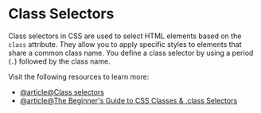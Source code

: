 # Class Selectors

Class selectors in CSS are used to select HTML elements based on the `class` attribute. They allow you to apply specific styles to elements that share a common class name. You define a class selector by using a period (`.`) followed by the class name.

Visit the following resources to learn more:

- [@article@Class selectors](https://developer.mozilla.org/en-US/docs/Web/CSS/Class_selectors)
- [@article@The Beginner's Guide to CSS Classes & .class Selectors](https://blog.hubspot.com/website/what-is-css-class)